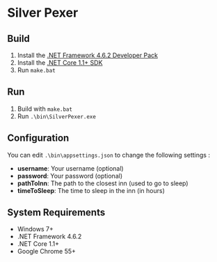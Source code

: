 # Silver Pexer

## Build
1. Install the [.NET Framework 4.6.2 Developer Pack](http://go.microsoft.com/fwlink/?LinkId=780617)
2. Install the [.NET Core 1.1+ SDK ](https://www.microsoft.com/net/download/core#/current)
3. Run `make.bat`

## Run
1. Build with `make.bat`
2. Run `.\bin\SilverPexer.exe`

## Configuration
You can edit `.\bin\appsettings.json` to change the following settings :

- **username**: Your username (optional)
- **password**: Your password (optional)
- **pathToInn**: The path to the closest inn (used to go to sleep)
- **timeToSleep**: The time to sleep in the inn (in hours)

## System Requirements

- Windows 7+
- .NET Framework 4.6.2
- .NET Core 1.1+
- Google Chrome 55+